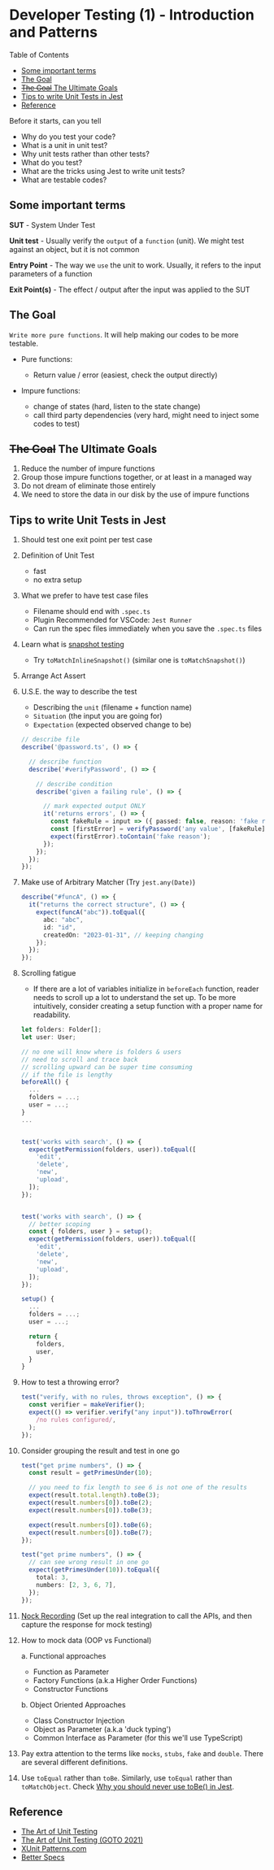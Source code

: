 # Developer Testing (1) - Introduction and Patterns <!-- omit in toc -->

Table of Contents

- [Some important terms](#some-important-terms)
- [The Goal](#the-goal)
- [~~The Goal~~ The Ultimate Goals](#the-goal-the-ultimate-goals)
- [Tips to write Unit Tests in Jest](#tips-to-write-unit-tests-in-jest)
- [Reference](#reference)

Before it starts, can you tell

- Why do you test your code?
- What is a unit in unit test?
- Why unit tests rather than other tests?
- What do you test?
- What are the tricks using Jest to write unit tests?
- What are testable codes?

## Some important terms

**SUT** - System Under Test

**Unit test** - Usually verify the `output` of a `function` (unit). We might test against an object, but it is not common

**Entry Point** - The way we `use` the unit to work. Usually, it refers to the input parameters of a function

**Exit Point(s)** - The effect / output after the input was applied to the SUT

## The Goal

`Write more pure functions`. It will help making our codes to be more testable.

- Pure functions:
  - Return value / error (easiest, check the output directly)

- Impure functions:
  - change of states (hard, listen to the state change)
  - call third party dependencies (very hard, might need to inject some codes to test)

## ~~The Goal~~ The Ultimate Goals

1. Reduce the number of impure functions
2. Group those impure functions together, or at least in a managed way
3. Do not dream of eliminate those entirely
4. We need to store the data in our disk by the use of impure functions

## Tips to write Unit Tests in Jest

1. Should test one exit point per test case

2. Definition of Unit Test

   - fast
   - no extra setup

3. What we prefer to have test case files

   - Filename should end with `.spec.ts`
   - Plugin Recommended for VSCode: `Jest Runner`
   - Can run the spec files immediately when you save the `.spec.ts` files

4. Learn what is [snapshot testing](https://jestjs.io/docs/snapshot-testing "https://jestjs.io/docs/snapshot-testing")

   - Try `toMatchInlineSnapshot()` (similar one is `toMatchSnapshot()`)

5. Arrange Act Assert

6. U.S.E. the way to describe the test

   - Describing the `unit` (filename + function name)
   - `Situation` (the input you are going for)
   - `Expectation` (expected observed change to be)

    ```typescript
    // describe file
    describe('@password.ts', () => {

      // describe function
      describe('#verifyPassword', () => {

        // describe condition
        describe('given a failing rule', () => {

          // mark expected output ONLY
          it('returns errors', () => {
            const fakeRule = input => ({ passed: false, reason: 'fake reason' });
            const [firstError] = verifyPassword('any value', [fakeRule]);
            expect(firstError).toContain('fake reason');
          });
        });
      });
    });
    ```

7. Make use of Arbitrary Matcher (Try `jest.any(Date)`)

    ```typescript
    describe("#funcA", () => {
      it("returns the correct structure", () => {
        expect(funcA("abc")).toEqual({
          abc: "abc",
          id: "id",
          createdOn: "2023-01-31", // keeping changing
        });
      });
    });
    ```

8. Scrolling fatigue
   - If there are a lot of variables initialize in `beforeEach` function, reader needs to scroll up a lot to understand the set up.
     To be more intuitively, consider creating a setup function with a proper name for readability.

    ```typescript
    let folders: Folder[];
    let user: User;

    // no one will know where is folders & users
    // need to scroll and trace back
    // scrolling upward can be super time consuming
    // if the file is lengthy
    beforeAll() {
      ...
      folders = ...;
      user = ...;
    }
    ...


    test('works with search', () => {
      expect(getPermission(folders, user)).toEqual([
        'edit',
        'delete',
        'new',
        'upload',
      ]);
    });

    ```

    ```typescript

    test('works with search', () => {
      // better scoping
      const { folders, user } = setup();
      expect(getPermission(folders, user)).toEqual([
        'edit',
        'delete',
        'new',
        'upload',
      ]);
    });

    setup() {
      ...
      folders = ...;
      user = ...;

      return {
        folders,
        user,
      }
    }
    ```

9. How to test a throwing error?

    ```typescript
    test("verify, with no rules, throws exception", () => {
      const verifier = makeVerifier();
      expect(() => verifier.verify("any input")).toThrowError(
        /no rules configured/,
      );
    });
    ```

10. Consider grouping the result and test in one go

    ```typescript
    test("get prime numbers", () => {
      const result = getPrimesUnder(10);

      // you need to fix length to see 6 is not one of the results
      expect(result.total.length).toBe(3);
      expect(result.numbers[0]).toBe(2);
      expect(result.numbers[0]).toBe(3);

      expect(result.numbers[0]).toBe(6);
      expect(result.numbers[0]).toBe(7);
    });
    ```

    ```typescript
    test("get prime numbers", () => {
      // can see wrong result in one go
      expect(getPrimesUnder(10)).toEqual({
        total: 3,
        numbers: [2, 3, 6, 7],
      });
    });
    ```

11. [Nock Recording](https://github.com/nock/nock#recording "https://github.com/nock/nock#recording") (Set up the real integration to call the APIs, and then capture the response for mock testing)

12. How to mock data (OOP vs Functional)

    a. Functional approaches

    - Function as Parameter
    - Factory Functions (a.k.a Higher Order Functions)
    - Constructor Functions

    b. Object Oriented Approaches

    - Class Constructor Injection
    - Object as Parameter (a.k.a 'duck typing')
    - Common Interface as Parameter (for this we'll use TypeScript)

13. Pay extra attention to the terms like `mocks`, `stubs`, `fake` and `double`. There are several different definitions.

14. Use `toEqual` rather than `toBe`. Similarly, use `toEqual` rather than `toMatchObject`. Check [Why you should never use toBe() in Jest](https://dev.to/thejaredwilcurt/why-you-should-never-use-tobe-in-jest-48ca "https://dev.to/thejaredwilcurt/why-you-should-never-use-tobe-in-jest-48ca").

## Reference

- [The Art of Unit Testing](https://www.manning.com/books/the-art-of-unit-testing-third-edition "https://www.manning.com/books/the-art-of-unit-testing-third-edition")
- [The Art of Unit Testing (GOTO 2021)](https://www.youtube.com/watch?v=6ndAWzc2F-I "https://www.youtube.com/watch?v=6ndAWzc2F-I")
- [XUnit Patterns.com](http://xunitpatterns.com/Mocks,%20Fakes,%20Stubs%20and%20Dummies.html "http://xunitpatterns.com/Mocks,%20Fakes,%20Stubs%20and%20Dummies.html")
- [Better Specs](https://www.betterspecs.org "https://www.betterspecs.org")

